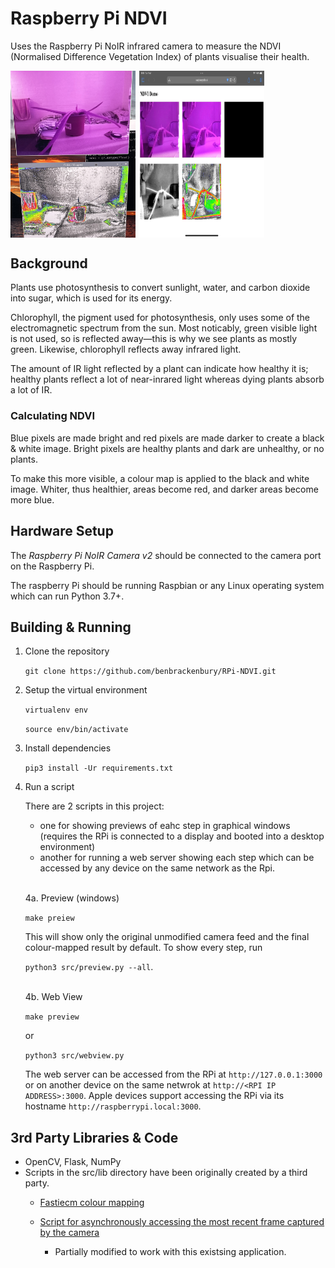 # Raspberry Pi NDVI

Uses the Raspberry Pi NoIR infrared camera to measure the NDVI (Normalised Difference Vegetation Index) of plants visualise their health.

<div style="display:flex; gap:6px;">
    <img src="./img/preview.jpg" alt="preview view" width="200px">
    <img src="./img/webview.jpeg" alt="Web view" width="200px" style="aspect-ratio:1.43/1">
</div>

## Background
Plants use photosynthesis to convert sunlight, water, and carbon dioxide into sugar, which is used for its energy.

Chlorophyll, the pigment used for photosynthesis, only uses some of the electromagnetic spectrum from the sun. Most noticably, green visible light is not used, so is reflected away—this is why we see plants as mostly green. Likewise, chlorophyll reflects away infrared light.

The amount of IR light reflected by a plant can indicate how healthy it is; healthy plants reflect a lot of near-inrared light whereas dying plants absorb a lot of IR.

### Calculating NDVI

Blue pixels are made bright and red pixels are made darker to create a black & white image. Bright pixels are healthy plants and dark are unhealthy, or no plants.

To make this more visible, a colour map is applied to the black and white image. Whiter, thus healthier, areas become red, and darker areas become more blue.

## Hardware Setup

The *Raspberry Pi NoIR Camera v2* should be connected to the camera port on the Raspberry Pi.

The raspberry Pi should be running Raspbian or any Linux operating system which can run Python 3.7+.

## Building & Running
1. Clone the repository

    ```git clone https://github.com/benbrackenbury/RPi-NDVI.git ```

2. Setup the virtual environment

    ```virtualenv env```

    ```source env/bin/activate```

3. Install dependencies

    ```pip3 install -Ur requirements.txt```

4. Run a script

    There are 2 scripts in this project: 
    * one for showing previews of eahc step in graphical windows (requires the RPi is connected to a display and booted into a desktop environment)
    * another for running a web server showing each step which can be accessed by any device on the same network as the Rpi.

    <br>

    4a. Preview (windows)

    ```make preiew```

    This will show only the original unmodified camera feed and the final colour-mapped result by default. To show every step, run
    
    ```python3 src/preview.py --all```.

    <br/>
    4b. Web View

    ```make preview```

    or

    ```python3 src/webview.py```

    The web server can be accessed from the RPi at ```http://127.0.0.1:3000``` or on another device on the same netwrok at ```http://<RPI IP ADDRESS>:3000```. Apple devices support accessing the RPi via its hostname ```http://raspberrypi.local:3000```.


## 3rd Party Libraries & Code
* OpenCV, Flask, NumPy
* Scripts in the src/lib directory have been originally created by a third party.
    * [Fastiecm colour mapping]("https://projects-static.raspberrypi.org/projects/astropi-ndvi/2cc9d1033d9c4f05388632e7912a4bb5531b3d94/en/images/fastiecm.py")

    * [Script for asynchronously accessing the most recent frame captured by the camera]("https://gist.github.com/crackwitz/15c3910f243a42dcd9d4a40fcdb24e40")

        * Partially modified to work with this existsing application.